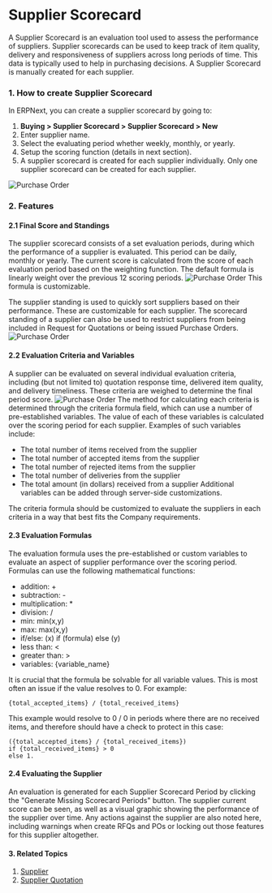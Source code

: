 <!-- add-breadcrumbs -->
# Supplier Scorecard

A Supplier Scorecard is an evaluation tool used to assess the performance of 
suppliers. Supplier scorecards can be used to keep track of item quality, 
delivery and responsiveness of suppliers across long periods of time. This data 
is typically used to help in purchasing decisions.
A Supplier Scorecard is manually created for each supplier.

### 1. How to create Supplier Scorecard

In ERPNext, you can create a supplier scorecard by going to:

1. **Buying > Supplier Scorecard > Supplier Scorecard > New**
2. Enter supplier name.
3. Select the evaluating period whether weekly, monthly, or yearly.
4. Setup the scoring function (details in next section).
5. A supplier scorecard is created for each supplier individually. Only one supplier scorecard can be created for each supplier. 
<img class="screenshot" alt="Purchase Order" src="{{docs_base_url}}/assets/img/buying/supplier-scorecard.png">


### 2. Features
#### 2.1 Final Score and Standings
The supplier scorecard consists of a set evaluation periods, during which the performance of a supplier is evaluated. This period can be daily, monthly or yearly. The current score is calculated from the score of each evaluation period based on the weighting function. The default formula is linearly weight over the previous 12 scoring periods. 
<img class="screenshot" alt="Purchase Order" src="{{docs_base_url}}/assets/img/buying/supplier-scorecard-weighing.png">
This formula is customizable.

The supplier standing is used to quickly sort suppliers based on their performance. These are customizable for each supplier. 
The scorecard standing of a supplier can also be used to restrict suppliers from being included in Request for Quotations or 
being issued Purchase Orders.
<img class="screenshot" alt="Purchase Order" src="{{docs_base_url}}/assets/img/buying/supplier-scorecard-standing.png">

#### 2.2 Evaluation Criteria and Variables
A supplier can be evaluated on several individual evaluation criteria, including (but not limited to) quotation response time, 
delivered item quality, and delivery timeliness. These criteria are weighed to determine the final period score.
<img class="screenshot" alt="Purchase Order" src="{{docs_base_url}}/assets/img/buying/supplier-scorecard-criteria.png">
The method for calculating each criteria is determined through the criteria formula field, which can use a number of pre-established variables.
The value of each of these variables is calculated over the scoring period for each supplier. Examples of such variables include:

 - The total number of items received from the supplier
 - The total number of accepted items from the supplier
 - The total number of rejected items from the supplier
 - The total number of deliveries from the supplier
 - The total amount (in dollars) received from a supplier
Additional variables can be added through server-side customizations.

The criteria formula should be customized to evaluate the suppliers in each criteria in a way that best fits the Company requirements.

#### 2.3 Evaluation Formulas
The evaluation formula uses the pre-established or custom variables to evaluate an aspect of supplier performance over the scoring period. Formulas can use the following mathematical functions:

* addition: + 
* subtraction: -
* multiplication: *
* division: /
* min: min(x,y)
* max: max(x,y)
* if/else: (x) if (formula) else (y)
* less than: <
* greater than: >
* variables: {variable_name}

It is crucial that the formula be solvable for all variable values. This is most often an issue if the value resolves to 0. For example:
```
{total_accepted_items} / {total_received_items}
```

This example would resolve to 0 / 0 in periods where there are no received items, and therefore should have a check to protect in this case:
```
({total_accepted_items} / {total_received_items}) 
if {total_received_items} > 0
else 1.
```

#### 2.4 Evaluating the Supplier
An evaluation is generated for each Supplier Scorecard Period by clicking the "Generate Missing Scorecard Periods" button. The supplier 
current score can be seen, as well as a visual graphic showing the performance of the supplier over time. Any actions against the supplier 
are also noted here, including warnings when create RFQs and POs or locking out those features for this supplier altogether.

#### 3. Related Topics
1. [Supplier](/docs/user/manual/en/buying/supplier)
1. [Supplier Quotation](/docs/user/manual/en/buying/supplier-quotation)